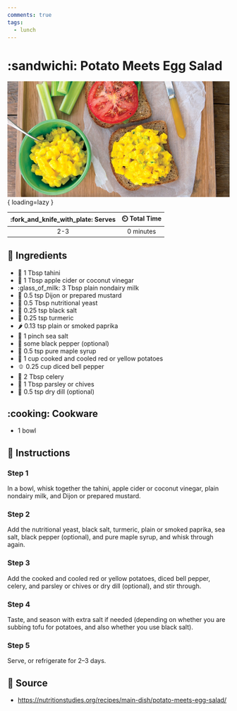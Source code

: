 ```yaml
---
comments: true
tags:
  - lunch
---
```

# :sandwichi: Potato Meets Egg Salad

![Potato Meets Egg Salad][1]{ loading=lazy }

| :fork_and_knife_with_plate: Serves | :timer_clock: Total Time |
|:----------------------------------:|:-----------------------: |
| 2-3 | 0 minutes |

## :salt: Ingredients

- :seedling: 1 Tbsp tahini
- :apple: 1 Tbsp apple cider or coconut vinegar
- :glass_of_milk: 3 Tbsp plain nondairy milk
- :hotdog: 0.5 tsp Dijon or prepared mustard
- :microbe: 0.5 Tbsp nutritional yeast
- :salt: 0.25 tsp black salt
- :curry: 0.25 tsp turmeric
- :hot_pepper: 0.13 tsp plain or smoked paprika
- :salt: 1 pinch sea salt
- :salt: some black pepper (optional)
- :maple_leaf: 0.5 tsp pure maple syrup
- :potato: 1 cup cooked and cooled red or yellow potatoes
- :bell_pepper: 0.25 cup diced bell pepper
- :leafy_green: 2 Tbsp celery
- :herb: 1 Tbsp parsley or chives
- :herb: 0.5 tsp dry dill (optional)

## :cooking: Cookware

- 1 bowl

## :pencil: Instructions

### Step 1

In a bowl, whisk together the tahini, apple cider or coconut vinegar, plain nondairy milk, and Dijon or prepared
mustard.

### Step 2

Add the nutritional yeast, black salt, turmeric, plain or smoked paprika, sea salt, black pepper (optional), and pure
maple syrup, and whisk through again.

### Step 3

Add the cooked and cooled red or yellow potatoes, diced bell pepper, celery, and parsley or chives or dry dill
(optional), and stir through.

### Step 4

Taste, and season with extra salt if needed (depending on whether you are subbing tofu for potatoes, and also whether
you use black salt).

### Step 5

Serve, or refrigerate for 2–3 days.

## :link: Source

- <https://nutritionstudies.org/recipes/main-dish/potato-meets-egg-salad/>

[1]: <../assets/images/potato-meets-egg-salad.jpg>
